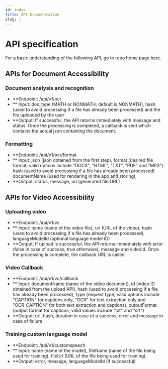```yaml
---
id: index
title: API Documentation
slug: /
---
```



# API specification

For a basic understanding of the following API, go to repo home page [here](https://github.com/I-Stem/science).

## APIs for Document Accessibility

### Document analysis and recognition

-   **Endpoint: /api/v1/ocr
-   ** Input: doc_type (MATH or NONMATH; default is NONMATH), hash (used to avoid processing if a file has already been processed) and the file uploaded by the user
-   **Output: If successful, the API returns immediately with message and status. Once the processing is completed, a callback is sent which contains the actual json containing the document.

### Formatting

-   **Endpoint: /api/v1/ocr/format
-   ** Input: json (json obtained from the first step), format (desired file format; valid options include "DOCX", "HTML", "TXT", "PDF" and "MP3") hash (used to avoid processing if a file has already been processed) documentName (used for rendering in the app and storing), 
-   **Output: status, message, url (generated file URL)

## APIs for Video Accessibility

### Uploading video

-   **Endpoint: /api/v1/vc
-   ** Input: name (name of the video file), url (URL of the video), hash (used to avoid processing if a file has already been processed), languageModelId (optional language model ID)
-   **Output: If upload is successful, the API returns immediately with error (false in case of success, true otherwise), message and videoId. Once the processing is complete, the callback URL is called.

### Video Callback

-   **Endpoint: /api/v1/vc/callback
-   ** Input: documentName (name of the video document), id (video ID obtained from the upload API), hash (used to avoid processing if a file has already been processed), type (request type; valid options include "CAPTION" for captions only, "OCR" for text extraction only and "OCR_CAPTION" for both text extraction and captions), outputFormat (output format for captions; valid values include "txt" and "srt")
-   **Output: url, hash, duration in case of a success, error and message in case of failure

### Training custom language model

-   **Endpoint: /api/v1/customspeech
-   ** Input: name (name of the model), fileName (name of the file being used for training), fileUrl (URL of the file being used for training), 
-   **Output: error, message, languageModelId (if successful)
